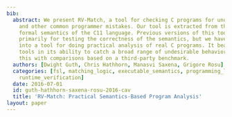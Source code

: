 ```yaml
---
bib:
  abstract: We present RV-Match, a tool for checking C programs for undefined behavior
    and other common programmer mistakes. Our tool is extracted from the most complete
    formal semantics of the C11 language. Previous versions of this tool were used
    primarily for testing the correctness of the semantics, but we have improved it
    into a tool for doing practical analysis of real C programs. It beats many similar
    tools in its ability to catch a broad range of undesirable behaviors. We demonstrate
    this with comparisons based on a third-party benchmark.
  authors: [Dwight Guth, Chris Hathhorn, Manasvi Saxena, Grigore Rosu]
  categories: [fsl, matching_logic, executable_semantics, programming_languages, k,
    runtime_verification]
  date: 2016-07-01
  id: guth-hathhorn-saxena-rosu-2016-cav
  title: 'RV-Match: Practical Semantics-Based Program Analysis'
layout: paper
---
```

